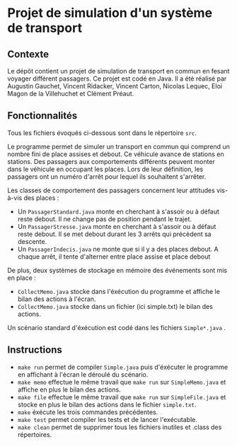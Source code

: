 Projet de simulation d'un système de transport
==============================================

Contexte
--------

Le dépôt contient un projet de simulation de transport en commun en fesant voyager différent passagers. Ce projet est codé en Java. Il a été réalisé par Augustin Gauchet, Vincent Ridacker, Vincent Carton, Nicolas Lequec, Eloi Magon de la Villehuchet et Clément Préaut.

Fonctionnalités
---

Tous les fichiers évoqués ci-dessous sont dans le répertoire `src`.

Le programme permet de simuler un transport en commun qui comprend un nombre fini de place assises et debout. Ce véhicule avance de stations en stations. Des passagers aux comportements différents peuvent monter dans le véhicule en occupant les places. Lors de leur définition, les passagers ont un numéro d'arrêt pour lequel ils souhaitent s'arrêter.

Les classes de comportement des passagers concernent leur attitudes vis-à-vis des places :
* Un `PassagerStandard.java` monte en cherchant à s'assoir ou à défaut reste debout. Il ne change pas de position pendant le trajet.
* Un `PassagerStresse.java` monte en cherchant à s'assoir ou à défaut reste debout. Il se met debout durant les 3 arrêts qui précèdent sa descente.
* Un `PassagerIndecis.java` ne monte que si il y a des places debout. A chaque arrêt, il tente d'alterner entre place assise et place debout 

De plus, deux systèmes de stockage en mémoire des événements sont mis en place :
* `CollectMemo.java` stocke dans l'éxécution du programme et affiche le bilan des actions à l'écran.
* `CollectMemo.java` stocke dans un fichier (ici simple.txt) le bilan des actions.

Un scénario standard d'éxécution est codé dans les fichiers `Simple*.java` .

Instructions
-------

* `make run` permet de compiler `Simple.java` puis d'éxécuter le programme en affichant à l'écran le déroulé du scénario.
* `make memo` effectue le même travail que `make run` sur `SimpleMemo.java` et affiche en plus le bilan des actions.
* `make file` effectue le même travail que `make run` sur `SimpleFile.java` et stocke en plus le bilan des actions dans le fichier `simple.txt`.
* `make` éxécute les trois commandes précédentes.
* `make test` permet compiler les tests et de lancer l'exécutable.
* `make clean` permet de supprimer tous les fichiers inutiles et .class des répertoires.